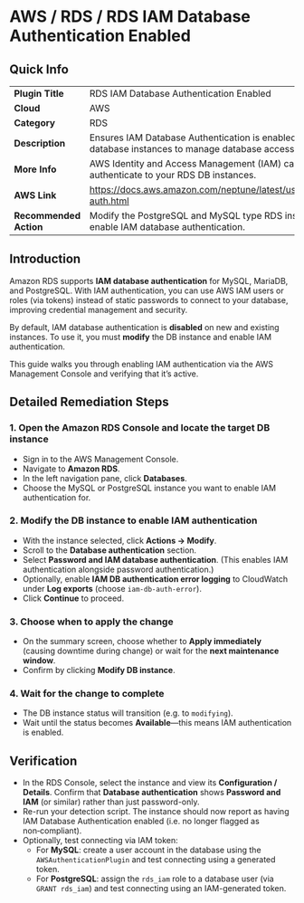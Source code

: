 # AWS / RDS / RDS IAM Database Authentication Enabled

## Quick Info

| | |
|-|-|
| **Plugin Title** | RDS IAM Database Authentication Enabled |
| **Cloud** | AWS |
| **Category** | RDS |
| **Description** | Ensures IAM Database Authentication is enabled for RDS database instances to manage database access |
| **More Info** | AWS Identity and Access Management (IAM) can be used to authenticate to your RDS DB instances. |
| **AWS Link** | https://docs.aws.amazon.com/neptune/latest/userguide/iam-auth.html |
| **Recommended Action** | Modify the PostgreSQL and MySQL type RDS instances to enable IAM database authentication. |


## Introduction

Amazon RDS supports **IAM database authentication** for MySQL, MariaDB, and PostgreSQL. With IAM authentication, you can use AWS IAM users or roles (via tokens) instead of static passwords to connect to your database, improving credential management and security.

By default, IAM database authentication is **disabled** on new and existing instances. To use it, you must **modify** the DB instance and enable IAM authentication. 

This guide walks you through enabling IAM authentication via the AWS Management Console and verifying that it’s active.


## Detailed Remediation Steps

### 1. Open the Amazon RDS Console and locate the target DB instance  
- Sign in to the AWS Management Console.  
- Navigate to **Amazon RDS**.  
- In the left navigation pane, click **Databases**.  
- Choose the MySQL or PostgreSQL instance you want to enable IAM authentication for.

### 2. Modify the DB instance to enable IAM authentication  
- With the instance selected, click **Actions → Modify**.  
- Scroll to the **Database authentication** section.  
- Select **Password and IAM database authentication**. (This enables IAM authentication alongside password authentication.)
- Optionally, enable **IAM DB authentication error logging** to CloudWatch under **Log exports** (choose `iam-db-auth-error`).
- Click **Continue** to proceed.

### 3. Choose when to apply the change  
- On the summary screen, choose whether to **Apply immediately** (causing downtime during change) or wait for the **next maintenance window**.
- Confirm by clicking **Modify DB instance**.

### 4. Wait for the change to complete  
- The DB instance status will transition (e.g. to `modifying`).  
- Wait until the status becomes **Available**—this means IAM authentication is enabled.


## Verification

- In the RDS Console, select the instance and view its **Configuration / Details**. Confirm that **Database authentication** shows **Password and IAM** (or similar) rather than just password-only.  
- Re-run your detection script. The instance should now report as having IAM Database Authentication enabled (i.e. no longer flagged as non‑compliant).  
- Optionally, test connecting via IAM token:
  - For **MySQL**: create a user account in the database using the `AWSAuthenticationPlugin` and test connecting using a generated token. 
  - For **PostgreSQL**: assign the `rds_iam` role to a database user (via `GRANT rds_iam`) and test connecting using an IAM-generated token.
